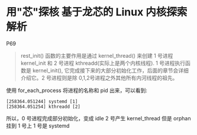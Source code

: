 # 用"芯"探核 基于龙芯的 Linux 内核探索解析

P69
> rest_init() 函数的主要作用是通过 kernel_thread() 来创建 1 号进程 kernel_init 和 2 号进程 kthreadd(实际上是两个内核线程).
> 1 号进程执行函数是 kernel_init(), 它完成接下来的大部分初始化工作，后面的章节会详细介绍它。2 号进程则是除 0,1,2号进程之外其他所有内河线程的祖先。

使用 for_each_process 将进程的名称和 pid 出来，可以看到:
```
[258364.051244] systemd [1]
[258364.051254] kthreadd [2]
```
所以，0 号进程完成部分初始化，变成 idle
2 号产生 kernel_thread 但是 orphan 挂到 1 号上
1 号是 systemd

